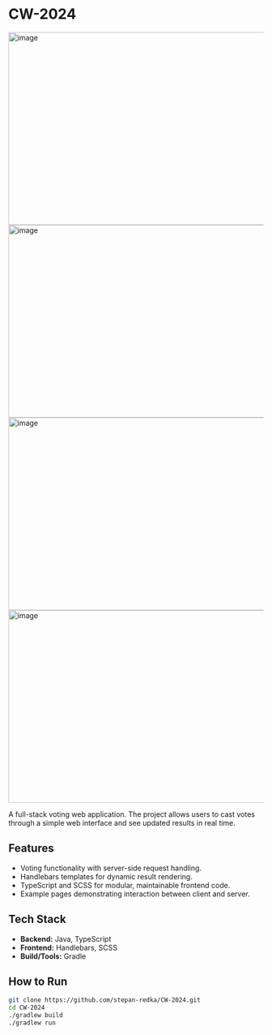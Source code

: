 # CW-2024

<img width="600" height="380" alt="image" src="https://github.com/user-attachments/assets/e16a7b27-1d92-4edb-a6b6-571da927863d" />
<img width="600" height="380" alt="image" src="https://github.com/user-attachments/assets/e15bd820-f80d-4ae5-8c93-f686dcf9d9e2" />
<img width="600" height="380" alt="image" src="https://github.com/user-attachments/assets/36d02648-ff0b-4352-955d-ee8843db1e94" />
<img width="600" height="380" alt="image" src="https://github.com/user-attachments/assets/ae4b2855-ca71-4525-bb09-2bc702c05842" />


A full-stack voting web application. The project allows users to cast votes through a simple web interface and see updated results in real time.

## Features

- Voting functionality with server-side request handling.
- Handlebars templates for dynamic result rendering.
- TypeScript and SCSS for modular, maintainable frontend code.
- Example pages demonstrating interaction between client and server.

## Tech Stack

- **Backend:** Java, TypeScript
- **Frontend:** Handlebars, SCSS  
- **Build/Tools:** Gradle  

## How to Run

```bash
git clone https://github.com/stepan-redka/CW-2024.git
cd CW-2024
./gradlew build
./gradlew run
